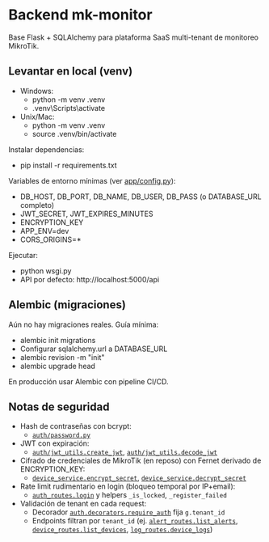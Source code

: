 # Backend mk-monitor

Base Flask + SQLAlchemy para plataforma SaaS multi-tenant de monitoreo MikroTik.

## Levantar en local (venv)

- Windows:
  - python -m venv .venv
  - .venv\Scripts\activate
- Unix/Mac:
  - python -m venv .venv
  - source .venv/bin/activate

Instalar dependencias:
- pip install -r requirements.txt

Variables de entorno mínimas (ver [app/config.py](mk-monitor/backend/app/config.py)):
- DB_HOST, DB_PORT, DB_NAME, DB_USER, DB_PASS (o DATABASE_URL completo)
- JWT_SECRET, JWT_EXPIRES_MINUTES
- ENCRYPTION_KEY
- APP_ENV=dev
- CORS_ORIGINS=*

Ejecutar:
- python wsgi.py
- API por defecto: http://localhost:5000/api

## Alembic (migraciones)

Aún no hay migraciones reales. Guía mínima:
- alembic init migrations
- Configurar sqlalchemy.url a DATABASE_URL
- alembic revision -m "init"
- alembic upgrade head

En producción usar Alembic con pipeline CI/CD.

## Notas de seguridad

- Hash de contraseñas con bcrypt:
  - [`auth/password.py`](mk-monitor/backend/app/auth/password.py)
- JWT con expiración:
  - [`auth/jwt_utils.create_jwt`](mk-monitor/backend/app/auth/jwt_utils.py), [`auth/jwt_utils.decode_jwt`](mk-monitor/backend/app/auth/jwt_utils.py)
- Cifrado de credenciales de MikroTik (en reposo) con Fernet derivado de ENCRYPTION_KEY:
  - [`device_service.encrypt_secret`](mk-monitor/backend/app/services/device_service.py), [`device_service.decrypt_secret`](mk-monitor/backend/app/services/device_service.py)
- Rate limit rudimentario en login (bloqueo temporal por IP+email):
  - [`auth_routes.login`](mk-monitor/backend/app/routes/auth_routes.py) y helpers `_is_locked`, `_register_failed`
- Validación de tenant en cada request:
  - Decorador [`auth.decorators.require_auth`](mk-monitor/backend/app/auth/decorators.py) fija `g.tenant_id`
  - Endpoints filtran por `tenant_id` (ej. [`alert_routes.list_alerts`](mk-monitor/backend/app/routes/alert_routes.py), [`device_routes.list_devices`](mk-monitor/backend/app/routes/device_routes.py), [`log_routes.device_logs`](mk-monitor/backend/app/routes/log_routes.py))